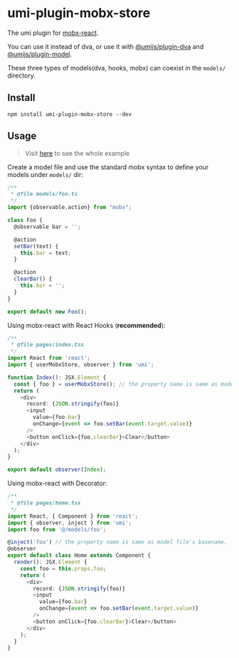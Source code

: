 # umi-plugin-mobx-store

The umi plugin for [mobx-react](https://github.com/mobxjs/mobx-react).

You can use it instead of dva, or use it with [@umijs/plugin-dva](https://umijs.org/zh-CN/plugins/plugin-dva) and [@umijs/plugin-model](https://umijs.org/zh-CN/plugins/plugin-model).

These three types of models(dva, hooks, mobx) can coexist in the `models/` directory.

## Install

```shell script
npm install umi-plugin-mobx-store --dev
```

## Usage

> Visit [here](/example) to see the whole example

Create a model file and use the standard mobx syntax to define your models under `models/` dir:

```typescript
/**
 * @file models/foo.ts
 */
import {observable,action} from "mobx";

class Foo {
  @observable bar = '';

  @action
  setBar(text) {
    this.bar = text;
  }

  @action
  clearBar() {
    this.bar = '';
  }
}

export default new Foo();

```

Using mobx-react with React Hooks (**recommended**):

```typescript jsx
/**
 * @file pages/index.tsx
 */
import React from 'react';
import { userMobxStore, observer } from 'umi';

function Index(): JSX.Element {
  const { foo } = userMobxStore(); // the property name is same as model file's basename.
  return (
    <div>
      record: {JSON.stringify(foo)}
      <input
        value={foo.bar}
        onChange={event => foo.setBar(event.target.value)}
      />
      <button onClick={foo.clearBar}>Clear</button>
    </div>
  );
}

export default observer(Index);
```

Using mobx-react with Decorator:

```typescript jsx
/**
 * @file pages/home.tsx
 */
import React, { Component } from 'react';
import { observer, inject } from 'umi';
import foo from '@/models/foo';

@inject('foo') // the property name is same as model file's basename.
@observer
export default class Home extends Component {
  render(): JSX.Element {
    const foo = this.props.foo;
    return (
      <div>
        record: {JSON.stringify(foo)}
        <input
          value={foo.bar}
          onChange={event => foo.setBar(event.target.value)}
        />
        <button onClick={foo.clearBar}>Clear</button>
      </div>
    );
  }
}
```
